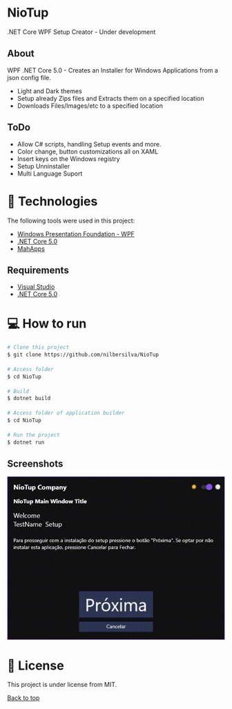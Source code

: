 # NioTup
.NET Core WPF Setup Creator - Under development

## About
WPF .NET Core 5.0 - Creates an Installer for Windows Applications from a json config file.

- Light and Dark themes
- Setup already Zips files and Extracts them on a specified location
- Downloads Files/Images/etc to a specified location

## ToDo
- Allow C# scripts, handling Setup events and more.
- Color change, button customizations all on XAML
- Insert keys on the Windows registry
- Setup Unninstaller
- Multi Language Suport

# :rocket: Technologies

The following tools were used in this project:

- [Windows Presentation Foundation - WPF](https://docs.microsoft.com/en-us/visualstudio/designers/getting-started-with-wpf?view=vs-2019)
- [.NET Core 5.0](https://dotnet.microsoft.com/download/dotnet/5.0)
- [MahApps](https://mahapps.com)

## Requirements

- [Visual Studio](https://visualstudio.microsoft.com)
- [.NET Core 5.0](https://dotnet.microsoft.com/download/dotnet/5.0)

# :computer: How to run

```bash
# Clone this project
$ git clone https://github.com/nilbersilva/NioTup

# Access folder
$ cd NioTup

# Build
$ dotnet build

# Access folder of application builder
$ cd NioTup

# Run the project
$ dotnet run
```

## Screenshots

<div> 
  <img src="./github_assets/Installing.gif" width="600" />
</div>

# :page_facing_up: License


This project is under license from MIT.

<a href="#top">Back to top</a>
